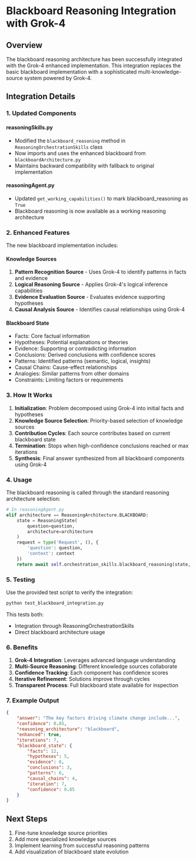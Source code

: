# Blackboard Reasoning Integration with Grok-4

## Overview

The blackboard reasoning architecture has been successfully integrated with the Grok-4 enhanced implementation. This integration replaces the basic blackboard implementation with a sophisticated multi-knowledge-source system powered by Grok-4.

## Integration Details

### 1. Updated Components

#### reasoningSkills.py
- Modified the `blackboard_reasoning` method in `ReasoningOrchestrationSkills` class
- Now imports and uses the enhanced blackboard from `blackboardArchitecture.py`
- Maintains backward compatibility with fallback to original implementation

#### reasoningAgent.py
- Updated `get_working_capabilities()` to mark blackboard_reasoning as `True`
- Blackboard reasoning is now available as a working reasoning architecture

### 2. Enhanced Features

The new blackboard implementation includes:

#### Knowledge Sources
1. **Pattern Recognition Source** - Uses Grok-4 to identify patterns in facts and evidence
2. **Logical Reasoning Source** - Applies Grok-4's logical inference capabilities
3. **Evidence Evaluation Source** - Evaluates evidence supporting hypotheses
4. **Causal Analysis Source** - Identifies causal relationships using Grok-4

#### Blackboard State
- Facts: Core factual information
- Hypotheses: Potential explanations or theories
- Evidence: Supporting or contradicting information
- Conclusions: Derived conclusions with confidence scores
- Patterns: Identified patterns (semantic, logical, insights)
- Causal Chains: Cause-effect relationships
- Analogies: Similar patterns from other domains
- Constraints: Limiting factors or requirements

### 3. How It Works

1. **Initialization**: Problem decomposed using Grok-4 into initial facts and hypotheses
2. **Knowledge Source Selection**: Priority-based selection of knowledge sources
3. **Contribution Cycles**: Each source contributes based on current blackboard state
4. **Termination**: Stops when high-confidence conclusions reached or max iterations
5. **Synthesis**: Final answer synthesized from all blackboard components using Grok-4

### 4. Usage

The blackboard reasoning is called through the standard reasoning architecture selection:

```python
# In reasoningAgent.py
elif architecture == ReasoningArchitecture.BLACKBOARD:
    state = ReasoningState(
        question=question,
        architecture=architecture
    )
    request = type('Request', (), {
        'question': question,
        'context': context
    })
    return await self.orchestration_skills.blackboard_reasoning(state, request)
```

### 5. Testing

Use the provided test script to verify the integration:

```bash
python test_blackboard_integration.py
```

This tests both:
- Integration through ReasoningOrchestrationSkills
- Direct blackboard architecture usage

### 6. Benefits

1. **Grok-4 Integration**: Leverages advanced language understanding
2. **Multi-Source Reasoning**: Different knowledge sources collaborate
3. **Confidence Tracking**: Each component has confidence scores
4. **Iterative Refinement**: Solutions improve through cycles
5. **Transparent Process**: Full blackboard state available for inspection

### 7. Example Output

```json
{
    "answer": "The key factors driving climate change include...",
    "confidence": 0.85,
    "reasoning_architecture": "blackboard",
    "enhanced": true,
    "iterations": 7,
    "blackboard_state": {
        "facts": 12,
        "hypotheses": 5,
        "evidence": 8,
        "conclusions": 3,
        "patterns": 6,
        "causal_chains": 4,
        "iteration": 7,
        "confidence": 0.85
    }
}
```

## Next Steps

1. Fine-tune knowledge source priorities
2. Add more specialized knowledge sources
3. Implement learning from successful reasoning patterns
4. Add visualization of blackboard state evolution